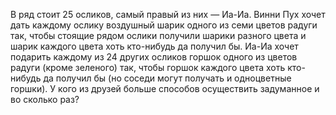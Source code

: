 В ряд стоит 25 осликов, самый правый из них — Иа-Иа. Винни Пух хочет дать
каждому ослику воздушный шарик одного из семи цветов радуги так, чтобы
стоящие рядом ослики получили шарики разного цвета и шарик каждого
цвета хоть кто-нибудь да получил бы. Иа-Иа хочет
подарить каждому из 24 других
осликов горшок одного из цветов радуги (кроме зеленого) 
так, чтобы горшок каждого цвета
хоть кто-нибудь да получил бы (но соседи могут получать и одноцветные
горшки). У кого из друзей больше способов осуществить задуманное и во
сколько раз?